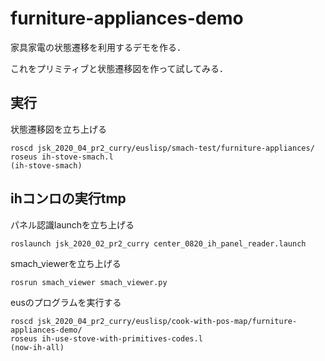 # furniture-appliances-demo
家具家電の状態遷移を利用するデモを作る．

これをプリミティブと状態遷移図を作って試してみる．

## 実行
状態遷移図を立ち上げる

```
roscd jsk_2020_04_pr2_curry/euslisp/smach-test/furniture-appliances/
roseus ih-stove-smach.l 
(ih-stove-smach)
```

## ihコンロの実行tmp

パネル認識launchを立ち上げる
```
roslaunch jsk_2020_02_pr2_curry center_0820_ih_panel_reader.launch
```

smach_viewerを立ち上げる
```
rosrun smach_viewer smach_viewer.py
```

eusのプログラムを実行する
```
roscd jsk_2020_04_pr2_curry/euslisp/cook-with-pos-map/furniture-appliances-demo/
roseus ih-use-stove-with-primitives-codes.l
(now-ih-all)
```
